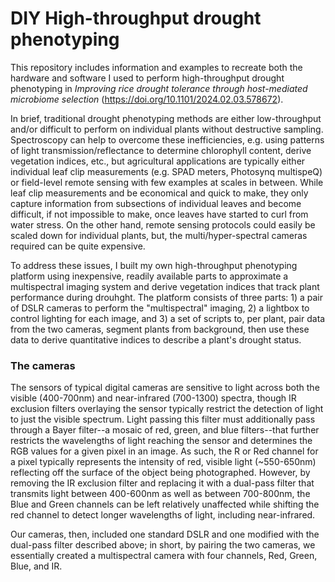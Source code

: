 # DIY High-throughput drought phenotyping

This repository includes information and examples to recreate both the hardware and software I used to perform high-throughput drought phenotyping in *Improving rice drought tolerance through host-mediated microbiome selection* (https://doi.org/10.1101/2024.02.03.578672).

In brief, traditional drought phenotyping methods are either low-throughput and/or difficult to perform on individual plants without destructive sampling. Spectroscopy can help to overcome these inefficiencies, e.g. using patterns of light transmission/reflectance to determine chlorophyll content, derive vegetation indices, etc., but agricultural applications are typically either individual leaf clip measurements (e.g. SPAD meters, Photosynq multispeQ) or field-level remote sensing with few examples at scales in between. While leaf clip measurements and be economical and quick to make, they only capture information from subsections of individual leaves and become difficult, if not impossible to make, once leaves have started to curl from water stress. On the other hand, remote sensing protocols could easily be scaled down for individual plants, but, the multi/hyper-spectral cameras required can be quite expensive. 

To address these issues, I built my own high-throughput phenotyping platform using inexpensive, readily available parts to approximate a multispectral imaging system and derive vegetation indices that track plant performance during drouhght. The platform consists of three parts: 1) a pair of DSLR cameras to perform the "multispectral" imaging, 2) a lightbox to control lighting for each image, and 3) a set of scripts to, per plant, pair data from the two cameras, segment plants from background, then use these data to derive quantitative indices to describe a plant's drought status.

### The cameras
The sensors of typical digital cameras are sensitive to light across both the visible (400-700nm) and near-infrared (700-1300) spectra, though IR exclusion filters overlaying the sensor typically restrict the detection of light to just the visible spectrum. Light passing this filter must additionally pass through a Bayer filter--a mosaic of red, green, and blue filters--that further restricts the wavelengths of light reaching the sensor and determines the RGB values for a given pixel in an image. As such, the R or Red channel for a pixel typically represents the intensity of red, visible light (~550-650nm) reflecting off the surface of the object being photographed. However, by removing the IR exclusion filter and replacing it with a dual-pass filter that transmits light between 400-600nm as well as between 700-800nm, the Blue and Green channels can be left relatively unaffected while shifting the red channel to detect longer wavelengths of light, including near-infrared. 

Our cameras, then, included one standard DSLR and one modified with the dual-pass filter described above; in short, by pairing the two cameras, we essentially created a multispectral camera with four channels, Red, Green, Blue, and IR. 
